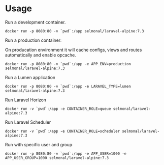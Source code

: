 # Usage

Run a development container.

```
docker run -p 8080:80 -v `pwd`:/app selmonal/laravel-alpine:7.3
```

Run a production container:

On producation environment it will cache configs, views and routes automatically and enable opcache.

```
docker run -p 8080:80 -v `pwd`:/app -e APP_ENV=production selmonal/laravel-alpine:7.3
```

Run a Lumen application

```
docker run -p 8080:80 -v `pwd`:/app -e LARAVEL_TYPE=lumen selmonal/laravel-alpine:7.3
```

Run Laravel Horizon

```
docker run -v `pwd`:/app -e CONTAINER_ROLE=queue selmonal/laravel-alpine:7.3
```

Run Laravel Scheduler

```
docker run -v `pwd`:/app -e CONTAINER_ROLE=scheduler selmonal/laravel-alpine:7.3
```

Run with specific user and group

```
docker run -p 8080:80 -v `pwd`:/app -e APP_USER=1000 -e APP_USER_GROUP=1000 selmonal/laravel-alpine:7.3
```
